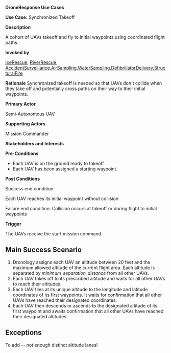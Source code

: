 **DroneResponse Use Cases**

**Use Case:** Synchronized Takeoff

**Description**

A cohort of UAVs takeoff and fly to initial waypoints using coordinated flight paths

**Invoked by**

[IceRescue](../main/IceRescue.md), [RiverRescue](../main/RiverRescue.md), [AccidentSurveillance](../main/AccidentSurveillance.md),[AirSampling](../main/AirSampling.md),[WaterSampling](../main/WaterSampling.md),[DefibrillatorDelivery](../main/DefibrillatorDelivery.md),[StructuralFire](../main/StructuralFire.md)

**Rationale**
Synchronized takeoff is needed so that UAVs don&#39;t collide when they take off and potentially cross paths on their way to their initial waypoints.

**Primary Actor**

Semi-Autonomous UAV

**Supporting Actors**

Mission Commander

**Stakeholders and Interests**

**Pre-Conditions**

- Each UAV is on the ground ready to takeoff
- Each UAV has been assigned a starting waypoint.

**Post Conditions**

Success end condition

Each UAV reaches its initial waypoint without collision

Failure end condition:
 Collision occurs at takeoff or during flight to initial waypoints

**Trigger**

The UAVs receive the start mission command.

## Main Success Scenario

1. Dronology assigns each UAV an altitude between 20 feet and the maximum allowed altitude of the current flight area. Each altitude is separated by _minimum\_separation\_distance_ from all other UAVs.
2. Each UAV takes off to its prescribed altitude and waits for all other UAVs to reach their altitudes.
3. Each UAV flies at its unique altitude to the longitude and latitude coordinates of its first waypoints. It waits for confirmation that all other UAVs have reached their designated coordinates.
4. Each UAV then descends or ascends to the designated altitude of its first waypoint and awaits confirmation that all other UAVs have reached their designated altitudes.

## Exceptions
To add -- not enough distinct altitude lanes!

